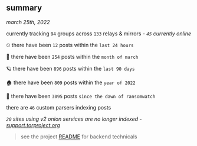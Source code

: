
## summary
_march 25th, 2022_

currently tracking `94` groups across `133` relays & mirrors - _`45` currently online_

⏲ there have been `12` posts within the `last 24 hours`

🦈 there have been `254` posts within the `month of march`

🪐 there have been `896` posts within the `last 90 days`

🏚 there have been `809` posts within the `year of 2022`

🦕 there have been `3095` posts `since the dawn of ransomwatch`

there are `46` custom parsers indexing posts

_`20` sites using v2 onion services are no longer indexed - [support.torproject.org](https://support.torproject.org/onionservices/v2-deprecation/)_

> see the project [README](https://github.com/thetanz/ransomwatch#ransomwatch--) for backend technicals

